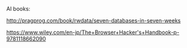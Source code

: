 
AI books:

http://pragprog.com/book/rwdata/seven-databases-in-seven-weeks


https://www.wiley.com/en-jp/The+Browser+Hacker's+Handbook-p-9781118662090
